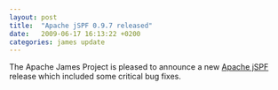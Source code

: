 ```yaml
---
layout: post
title:  "Apache jSPF 0.9.7 released"
date:   2009-06-17 16:13:22 +0200
categories: james update
---
```


The Apache James Project is pleased to announce a new [Apache jSPF][jSPF] release which included
some critical bug fixes.

[jSPF]: http://james.apache.org/jspf